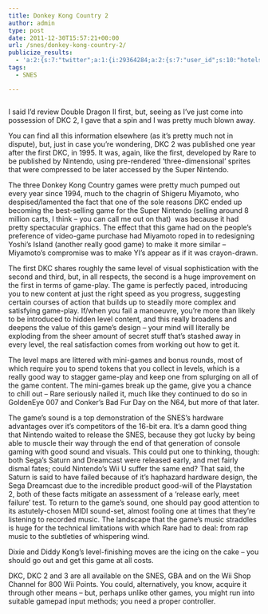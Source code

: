 ```yaml
---
title: Donkey Kong Country 2
author: admin
type: post
date: 2011-12-30T15:57:21+00:00
url: /snes/donkey-kong-country-2/
publicize_results:
  - 'a:2:{s:7:"twitter";a:1:{i:29364284;a:2:{s:7:"user_id";s:10:"hotelsdown";s:7:"post_id";s:18:"152780322965164032";}}s:2:"fb";a:1:{i:298827866826066;a:2:{s:7:"user_id";s:15:"298827866826066";s:7:"post_id";s:15:"302770036431849";}}}'
tags:
  - SNES

---
```

<p style="text-align:center;">
  <img class="alignnone aligncenter" src="http://www.vizzed.com/vizzedboard/retro/user_screenshots/saves7/78959/Donkey%20Kong%20Country%202%20%20Diddys%20Kong%20Quest_Mar10%2021_56_43.png" alt="" />
</p>

I said I&#8217;d review Double Dragon II first, but, seeing as I&#8217;ve just come into possession of DKC 2, I gave that a spin and I was pretty much blown away.

You can find all this information elsewhere (as it&#8217;s pretty much not in dispute), but, just in case you&#8217;re wondering, DKC 2 was published one year after the first DKC, in 1995. It was, again, like the first, developed by Rare to be published by Nintendo, using pre-rendered &#8216;three-dimensional&#8217; sprites that were compressed to be later accessed by the Super Nintendo.

The three Donkey Kong Country games were pretty much pumped out every year since 1994, much to the chagrin of Shigeru Miyamoto, who despised/lamented the fact that one of the sole reasons DKC ended up becoming the best-selling game for the Super Nintendo (selling around 8 million carts, I think &#8211; you can call me out on that)  was because it had pretty spectacular graphics. The effect that this game had on the people&#8217;s preference of video-game purchase had Miyamoto roped in to redesigning Yoshi&#8217;s Island (another really good game) to make it more similar &#8211; Miyamoto&#8217;s compromise was to make YI&#8217;s appear as if it was crayon-drawn.

The first DKC shares roughly the same level of visual sophistication with the second and third, but, in all respects, the second is a huge improvement on the first in terms of game-play. The game is perfectly paced, introducing you to new content at just the right speed as you progress, suggesting certain courses of action that builds up to steadily more complex and satisfying game-play. If/when you fail a manoeuvre, you&#8217;re more than likely to be introduced to hidden level content, and this really broadens and deepens the value of this game&#8217;s design &#8211; your mind will literally be exploding from the sheer amount of secret stuff that&#8217;s stashed away in every level, the real satisfaction comes from working out how to get it.

The level maps are littered with mini-games and bonus rounds, most of which require you to spend tokens that you collect in levels, which is a really good way to stagger game-play and keep one from splurging on all of the game content. The mini-games break up the game, give you a chance to chill out &#8211; Rare seriously nailed it, much like they continued to do so in GoldenEye 007 and Conker&#8217;s Bad Fur Day on the N64, but more of that later.

The game&#8217;s sound is a top demonstration of the SNES&#8217;s hardware advantages over it&#8217;s competitors of the 16-bit era. It&#8217;s a damn good thing that Nintendo waited to release the SNES, because they got lucky by being able to muscle their way through the end of that generation of console gaming with good sound and visuals. This could put one to thinking, though: both Sega&#8217;s Saturn and Dreamcast were released early, and met fairly dismal fates; could Nintendo&#8217;s Wii U suffer the same end? That said, the Saturn is said to have failed because of it&#8217;s haphazard hardware design, the Sega Dreamcast due to the incredible product good-will of the Playstation 2, both of these facts mitigate an assessment of a &#8216;release early, meet failure&#8217; test. To return to the game&#8217;s sound, one should pay good attention to its astutely-chosen MIDI sound-set, almost fooling one at times that they&#8217;re listening to recorded music. The landscape that the game&#8217;s music straddles is huge for the technical limitations with which Rare had to deal: from rap music to the subtleties of whispering wind.

Dixie and Diddy Kong&#8217;s level-finishing moves are the icing on the cake &#8211; you should go out and get this game at all costs.

DKC, DKC 2 and 3 are all available on the SNES, GBA and on the Wii Shop Channel for 800 Wii Points. You could, alternatively, you know, acquire it through other means &#8211; but, perhaps unlike other games, you might run into suitable gamepad input methods; you need a proper controller.
